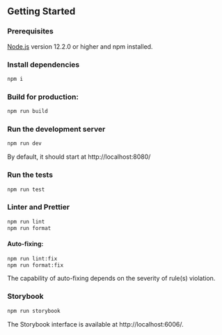 ## Getting Started

### Prerequisites

[Node.js](<(https://nodejs.org/en)>) version 12.2.0 or higher and npm installed.

### Install dependencies

```bash
npm i
```

### Build for production:

```bash
npm run build
```

### Run the development server

```bash
npm run dev
```

By default, it should start at http://localhost:8080/

### Run the tests

```bash
npm run test
```

### Linter and Prettier

```bash
npm run lint
npm run format
```

#### Auto-fixing:

```bash
npm run lint:fix
npm run format:fix
```

The capability of auto-fixing depends on the severity of rule(s) violation.

### Storybook

```bash
npm run storybook
```

The Storybook interface is available at http://localhost:6006/.
